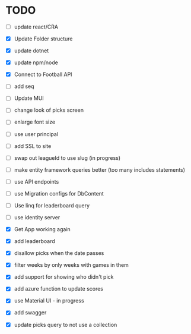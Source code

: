 # TODO

- [ ] update react/CRA
- [x] Update Folder structure
- [x] update dotnet
- [x] update npm/node
- [x] Connect to Football API
- [ ] add seq
- [ ] Update MUI
- [ ] change look of picks screen
- [ ] enlarge font size
- [ ] use user principal
- [ ] add SSL to site
- [ ] swap out leagueId to use slug (in progress)
- [ ] make entity framework queries better (too many includes statements)
- [ ] use API endpoints
- [ ] use Migration configs for DbContent
- [ ] Use linq for leaderboard query
- [ ] use identity server
- [x] Get App working again
- [x] add leaderboard
- [x] disallow picks when the date passes
- [x] filter weeks by only weeks with games in them
- [x] add support for showing who didn't pick
- [x] add azure function to update scores
- [x] use Material UI - in progress
- [x] add swagger
- [x] update picks query to not use a collection

